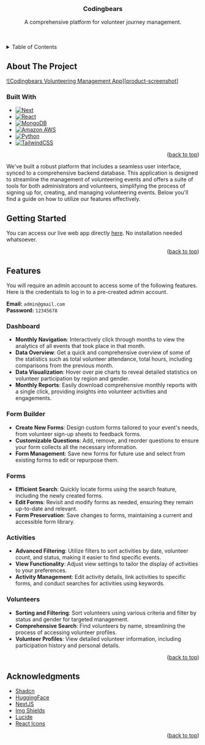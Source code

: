 
<!-- Improved compatibility of back to top link: See: https://github.com/othneildrew/Best-README-Template/pull/73 -->
<a name="readme-top"></a>
<!--
*** Thanks for checking out the Best-README-Template. If you have a suggestion
*** that would make this better, please fork the repo and create a pull request
*** or simply open an issue with the tag "enhancement".
*** Don't forget to give the project a star!
*** Thanks again! Now go create something AMAZING! :D
-->



<!-- PROJECT SHIELDS -->
<!--
*** I'm using markdown "reference style" links for readability.
*** Reference links are enclosed in brackets [ ] instead of parentheses ( ).
*** See the bottom of this document for the declaration of the reference variables
*** for contributors-url, forks-url, etc. This is an optional, concise syntax you may use.
*** https://www.markdownguide.org/basic-syntax/#reference-style-links
-->
<!-- PROJECT LOGO -->
<br />
  <h3 align="center">Codingbears</h3>

  <p align="center">
    A comprehensive platform for volunteer journey management.
    <br />
    <br />
    <br />
  </p>
</div>



<!-- TABLE OF CONTENTS -->
<details>
  <summary>Table of Contents</summary>
  <ol>
    <li>
      <a href="#about-the-project">About The Project</a>
      <ul>
        <li><a href="#built-with">Built With</a></li>
      </ul>
    </li>
    <li>
      <a href="#getting-started">Getting Started</a>
      <ul>
        <li><a href="#prerequisites">Prerequisites</a></li>
        <li><a href="#installation">Installation</a></li>
      </ul>
    </li>
    <li><a href="#usage">Usage</a></li>
    <li><a href="#roadmap">Roadmap</a></li>
    <li><a href="#contributing">Contributing</a></li>
    <li><a href="#license">License</a></li>
    <li><a href="#contact">Contact</a></li>
    <li><a href="#acknowledgments">Acknowledgments</a></li>
  </ol>
</details>



<!-- ABOUT THE PROJECT -->
## About The Project

[![Codingbears Volunteering Management App][product-screenshot]](https://h4good.s3.ap-southeast-1.amazonaws.com/homescreen.png)

### Built With

* [![Next][Next.js]][Next-url]
* [![React][React.js]][React-url]
* [![MongoDB][Mongodb.com]][MongoDB-url]
* [![Amazon AWS][aws.amazon.com]][Amazon-AWS-url]
* [![Python][Python]][Python-url]
* [![TailwindCSS][TailwindCSS]][TailwindCSS-url]



<p align="right">(<a href="#readme-top">back to top</a>)</p>

We've built a robust platform that includes a seamless user interface, synced to a comprehensive backend database. This application is designed to streamline the management of volunteering events and offers a suite of tools for both administrators and volunteers, simplifying the process of signing up for, creating, and managing volunteering events. Below you'll find a guide on how to utilize our features effectively.


<!-- GETTING STARTED -->
## Getting Started

You can access our live web app directly <a href="https://hack4good-alpha.vercel.app/">here</a>. No installation needed whatsoever.

<p align="right">(<a href="#readme-top">back to top</a>)</p>

<!-- USAGE EXAMPLES -->
## Features

You will require an admin account to access some of the following features. Here is the credentials to log in to a pre-created admin account.

**Email:** `admin@gmail.com`  
**Password:** `12345678`


### Dashboard

-   **Monthly Navigation**: Interactively click through months to view the analytics of all events that took place in that month.
-  **Data Overview**:  Get a quick and comprehensive overview of some of the statistics such as total volunteer attendance, total hours, including comparisons from the previous month.
-   **Data Visualization**: Hover over pie charts to reveal detailed statistics on volunteer participation by region and gender.
-   **Monthly Reports**: Easily download comprehensive monthly reports with a single click, providing insights into volunteer activities and engagements.

### Form Builder

-   **Create New Forms**: Design custom forms tailored to your event's needs, from volunteer sign-up sheets to feedback forms.
-   **Customizable Questions**: Add, remove, and reorder questions to ensure your form collects all the necessary information.
-   **Form Management**: Save new forms for future use and select from existing forms to edit or repurpose them.

### Forms

-   **Efficient Search**: Quickly locate forms using the search feature, including the newly created forms.
-   **Edit Forms**: Revisit and modify forms as needed, ensuring they remain up-to-date and relevant.
-   **Form Preservation**: Save changes to forms, maintaining a current and accessible form library.

### Activities

-   **Advanced Filtering**: Utilize filters to sort activities by date, volunteer count, and status, making it easier to find specific events.
-   **View Functionality**: Adjust view settings to tailor the display of activities to your preferences.
-   **Activity Management**: Edit activity details, link activities to specific forms, and conduct searches for activities using keywords.

### Volunteers

-   **Sorting and Filtering**: Sort volunteers using various criteria and filter by status and gender for targeted management.
-   **Comprehensive Search**: Find volunteers by name, streamlining the process of accessing volunteer profiles.
-   **Volunteer Profiles**: View detailed volunteer information, including participation history and personal details.


<p align="right">(<a href="#readme-top">back to top</a>)</p>


<!-- ACKNOWLEDGMENTS -->
## Acknowledgments

* [Shadcn](https://ui.shadcn.com/)
* [HuggingFace](https://huggingface.co/)
* [NextJS](https://nextjs.org/)
* [Img Shields](https://shields.io)
* [Lucide](https://lucide.dev/)
* [React Icons](https://react-icons.github.io/react-icons/search)

<p align="right">(<a href="#readme-top">back to top</a>)</p>



<!-- MARKDOWN LINKS & IMAGES -->
<!-- https://www.markdownguide.org/basic-syntax/#reference-style-links -->
[Next.js]: https://img.shields.io/badge/next.js-000000?style=for-the-badge&logo=nextdotjs&logoColor=white
[Next-url]: https://nextjs.org/
[Mongodb.com]: https://img.shields.io/badge/MongoDB-4EA94B?style=for-the-badge&logo=mongodb&logoColor=white
[Aws.amazon.com]:https://img.shields.io/badge/Amazon_AWS-232F3E?style=for-the-badge&logo=amazon-aws&logoColor=white
[Amazon-AWS-url]: https://aws.amazon.com/
[MongoDB-url]: https://www.mongodb.com/
[React.js]: https://img.shields.io/badge/React-20232A?style=for-the-badge&logo=react&logoColor=61DAFB
[React-url]: https://reactjs.org/
[Python]:https://img.shields.io/badge/Python-3776AB?style=for-the-badge&logo=python&logoColor=white
[Python-url]:https://www.python.org/
[TailwindCSS]:https://img.shields.io/badge/Tailwind_CSS-38B2AC?style=for-the-badge&logo=tailwind-css&logoColor=white
[TailwindCSS-url]:https://tailwindcss.com/
